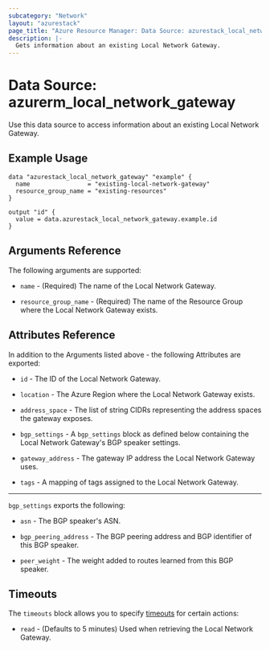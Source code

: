 ```yaml
---
subcategory: "Network"
layout: "azurestack"
page_title: "Azure Resource Manager: Data Source: azurestack_local_network_gateway"
description: |-
  Gets information about an existing Local Network Gateway.
---
```


# Data Source: azurerm_local_network_gateway

Use this data source to access information about an existing Local Network Gateway.

## Example Usage

```hcl
data "azurestack_local_network_gateway" "example" {
  name                = "existing-local-network-gateway"
  resource_group_name = "existing-resources"
}

output "id" {
  value = data.azurestack_local_network_gateway.example.id
}
```

## Arguments Reference

The following arguments are supported:

* `name` - (Required) The name of the Local Network Gateway.

* `resource_group_name` - (Required) The name of the Resource Group where the Local Network Gateway exists.

## Attributes Reference

In addition to the Arguments listed above - the following Attributes are exported:

* `id` - The ID of the Local Network Gateway.

* `location` - The Azure Region where the Local Network Gateway exists.

* `address_space` - The list of string CIDRs representing the address spaces the gateway exposes.

* `bgp_settings` - A `bgp_settings` block as defined below containing the Local Network Gateway's BGP speaker settings.

* `gateway_address` - The gateway IP address the Local Network Gateway uses.

* `tags` - A mapping of tags assigned to the Local Network Gateway.

---

`bgp_settings` exports the following:

* `asn` - The BGP speaker's ASN.

* `bgp_peering_address` - The BGP peering address and BGP identifier of this BGP speaker.

* `peer_weight` - The weight added to routes learned from this BGP speaker.

## Timeouts

The `timeouts` block allows you to specify [timeouts](https://www.terraform.io/docs/configuration/resources.html#timeouts) for certain actions:

* `read` - (Defaults to 5 minutes) Used when retrieving the Local Network Gateway.
